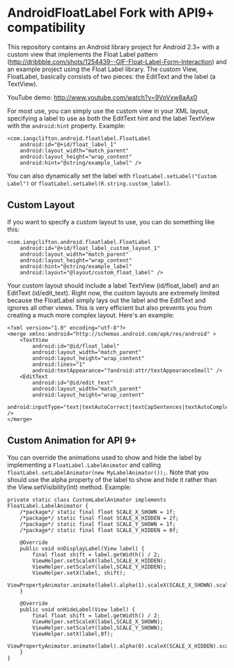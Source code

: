 AndroidFloatLabel Fork with API9+ compatibility
=================

This repository contains an Android library project for Android 2.3+ with a custom view that implements the Float Label pattern (http://dribbble.com/shots/1254439--GIF-Float-Label-Form-Interaction) and an example project using the Float Label library.  The custom View, FloatLabel, basically consists of two pieces: the EditText and the label (a TextView).

YouTube demo: http://www.youtube.com/watch?v=9VoVxw8aAx0

For most use, you can simply use the custom view in your XML layout, specifying a label to use as both the EditText hint and the label TextView with the <code>android:hint</code> property.  Example:

    <com.iangclifton.android.floatlabel.FloatLabel
        android:id="@+id/float_label_1"
        android:layout_width="match_parent"
        android:layout_height="wrap_content"
        android:hint="@string/example_label" />

You can also dynamically set the label with <code>floatLabel.setLabel("Custom Label")</code> or <code>floatLabel.setLabel(R.string.custom_label)</code>.

Custom Layout
-------------

If you want to specify a custom layout to use, you can do something like this:

    <com.iangclifton.android.floatlabel.FloatLabel
        android:id="@+id/float_label_custom_layout_1"
        android:layout_width="match_parent"
        android:layout_height="wrap_content"
        android:hint="@string/example_label"
        android:layout="@layout/custom_float_label" />

Your custom layout should include a label TextView (id/float_label) and an EditText (id/edit_text).  Right now, the custom layouts are extremely limited because the FloatLabel simply lays out the label and the EditText and ignores all other views.  This is very efficient but also prevents you from creating a much more complex layout.  Here's an example:

    <?xml version="1.0" encoding="utf-8"?>
    <merge xmlns:android="http://schemas.android.com/apk/res/android" >
        <TextView
            android:id="@id/float_label"
            android:layout_width="match_parent"
            android:layout_height="wrap_content"
            android:lines="1"
            android:textAppearance="?android:attr/textAppearanceSmall" />
        <EditText
            android:id="@id/edit_text"
            android:layout_width="match_parent"
            android:layout_height="wrap_content"
            android:inputType="text|textAutoCorrect|textCapSentences|textAutoComplete" />
    </merge>

Custom Animation for API 9+
----------------

You can override the animations used to show and hide the label by implementing a <code>FloatLabel.LabelAnimator</code> and calling <code>floatLabel.setLabelAnimator(new MyLabelAnimator());</code>.  Note that you should use the alpha property of the label to show and hide it rather than the View.setVisibility(int) method.  Example:

    private static class CustomLabelAnimator implements FloatLabel.LabelAnimator {
        /*package*/ static final float SCALE_X_SHOWN = 1f;
        /*package*/ static final float SCALE_X_HIDDEN = 2f;
        /*package*/ static final float SCALE_Y_SHOWN = 1f;
        /*package*/ static final float SCALE_Y_HIDDEN = 0f;

        @Override
        public void onDisplayLabel(View label) {
            final float shift = label.getWidth() / 2;
            ViewHelper.setScaleX(label,SCALE_X_HIDDEN);
            ViewHelper.setScaleY(label,SCALE_Y_HIDDEN);
            ViewHelper.setX(label, shift);
            ViewPropertyAnimator.animate(label).alpha(1).scaleX(SCALE_X_SHOWN).scaleY(SCALE_Y_SHOWN).x(0f);
        }

        @Override
        public void onHideLabel(View label) {
            final float shift = label.getWidth() / 2;
            ViewHelper.setScaleX(label,SCALE_X_SHOWN);
            ViewHelper.setScaleY(label,SCALE_Y_SHOWN);
            ViewHelper.setX(label,0f);
            ViewPropertyAnimator.animate(label).alpha(0).scaleX(SCALE_X_HIDDEN).scaleY(SCALE_Y_HIDDEN).x(shift);
        }
    }
